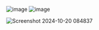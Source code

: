 ![image](https://github.com/user-attachments/assets/af5d7cbc-1022-41ec-83b6-d65b6024cc5e)
![image](https://github.com/user-attachments/assets/53ddffc5-81ff-4473-874a-b1080b480c7d)

![Screenshot 2024-10-20 084837](https://github.com/user-attachments/assets/d1f574cb-caed-40cc-bf87-d9de07bca57a)
